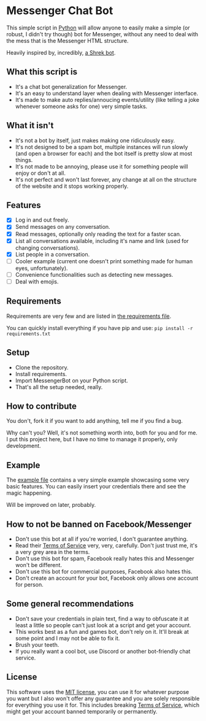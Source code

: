 # Messenger Chat Bot
This simple script in [Python](https://www.python.org/) will allow anyone to easily make a simple (or robust, I didn't try though) bot for Messenger, without any need to deal with the mess that is the Messenger HTML structure.

Heavily inspired by, incredibly, [a Shrek bot](https://github.com/HenryAlbu/FB-Messenger-Whatsapp-Discord-message-spammer).

## What this script is
 - It's a chat bot generalization for Messenger.
 - It's an easy to understand layer when dealing with Messenger interface.
 - It's made to make auto replies/annoucing events/utility (like telling a joke whenever someone asks for one) very simple tasks.

## What it isn't
 - It's not a bot by itself, just makes making one ridiculously easy.
 - It's not designed to be a spam bot, multiple instances will run slowly (and open a browser for each) and the bot itself is pretty slow at most things.
 - It's not made to be annoying, please use it for something people will enjoy or don't at all.
 - It's not perfect and won't last forever, any change at all on the structure of the website and it stops working properly.

## Features
 - [x] Log in and out freely.
 - [x] Send messages on any conversation.
 - [x] Read messages, optionally only reading the text for a faster scan.
 - [x] List all conversations available, including it's name and link (used for changing conversations).
 - [x] List people in a conversation.
 - [ ] Cooler example (current one doesn't print something made for human eyes, unfortunately).
 - [ ] Convenience functionalities such as detecting new messages.
 - [ ] Deal with emojis.

## Requirements
Requirements are very few and are listed in [the requirements file](requirements.txt).

You can quickly install everything if you have pip and use:
`pip install -r requirements.txt`

## Setup
 - Clone the repository.
 - Install requirements.
 - Import MessengerBot on your Python script.
 - That's all the setup needed, really.

## How to contribute
You don't, fork it if you want to add anything, tell me if you find a bug.

Why can't you?
Well, it's not something worth into, both for you and for me.
I put this project here, but I have no time to manage it properly, only development.

## Example
The [example file](example.py) contains a very simple example showcasing some very basic features.
You can easily insert your credentials there and see the magic happening.

Will be improved on later, probably.

## How to not be banned on Facebook/Messenger
 - Don't use this bot at all if you're worried, I don't guarantee anything.
 - Read their [Terms of Service](https://www.facebook.com/terms.php) very, very, carefully. Don't just trust me, it's a very grey area in the terms.
 - Don't use this bot for spam, Facebook really hates this and Messenger won't be different.
 - Don't use this bot for commercial purposes, Facebook also hates this.
 - Don't create an account for your bot, Facebook only allows one account for person.

## Some general recommendations
 - Don't save your credentials in plain text, find a way to obfuscate it at least a little so people can't just look at a script and get your account.
 - This works best as a fun and games bot, don't rely on it. It'll break at some point and I may not be able to fix it.
 - Brush your teeth.
 - If you really want a cool bot, use Discord or another bot-friendly chat service.

## License
This software uses the [MIT license](LICENSE), you can use it for whatever purpose you want but I also won't offer any guarantee and you are solely responsible for everything you use it for. This includes breaking [Terms of Service](https://www.facebook.com/terms.php), which might get your account banned temporarily or permanently.
